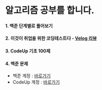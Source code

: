 # 알고리즘 공부를 합니다.
#### 1. 백준 단계별로 풀어보기
#### 2. 이것이 취업을 위한 코딩테스트다 - [Velog 리뷰](https://velog.io/@gabang2/series/%EC%95%8C%EA%B3%A0%EB%A6%AC%EC%A6%98)
#### 3. CodeUp 기초 100제
#### 4. 백준 문제

- 백준 계정 : [바로가기](https://www.acmicpc.net/user/offbeat1020)
- CodeUp 계정 : [바로가기](https://codeup.kr/userinfo.php?user=offbeat1020)
